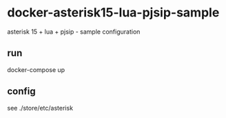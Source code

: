 # docker-asterisk15-lua-pjsip-sample

asterisk 15 + lua + pjsip - sample configuration


## run

docker-compose up

## config

see ./store/etc/asterisk
